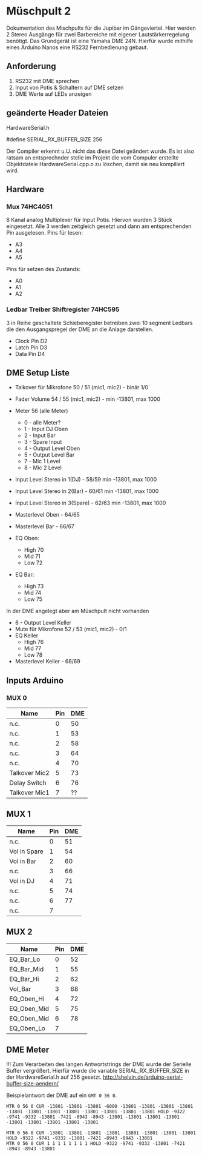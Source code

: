 # Müschpult 2
Dokumentation des Mischpults für die Jupibar im Gängeviertel. Hier werden 2 Stereo Ausgänge für zwei Barbereiche mit eigener Lautstärkerregelung benötigt. Das Grundgerät ist eine Yamaha DME 24N. Hierfür wurde mithilfe eines Arduino Nanos eine RS232 Fernbedienung gebaut.

## Anforderung
1. RS232 mit DME sprechen
2. Input von Potis & Schaltern auf DME setzen
3. DME Werte auf LEDs anzeigen

## geänderte Header Dateien
HardwareSerial.h

#define SERIAL_RX_BUFFER_SIZE 256

Der Compiler erkennt u.U. nicht das diese Datei geändert wurde. 
Es ist also ratsam an entsprechnder stelle im Projekt die vom Compuler erstellte Objektdateie HardwareSerial.cpp.o zu löschen, damit sie neu kompiliert wird.

## Hardware
### Mux 74HC4051
8 Kanal analog Multiplexer für Input Potis. Hiervon wurden 3 Stück eingesetzt. Alle 3 werden zeitgleich gesetzt und dann am entsprechenden Pin ausgelesen.
Pins für lesen:
- A3
- A4
- A5

Pins für setzen des Zustands:
- A0
- A1
- A2

### Ledbar Treiber Shiftregister 74HC595
3 in Reihe geschaltete Schieberegister betreiben zwei 10 segment Ledbars die den Ausgangspregel der DME an die Anlage darstellen.
- Clock Pin D2
- Latch Pin D3
- Data Pin D4


## DME Setup Liste

- Talkover für Mikrofone 50 / 51 (mic1, mic2) - binär 1/0

- Fader Volume 54 / 55 (mic1, mic2) -  min -13801, max 1000
- Meter 56 (alle Meter)
  - 0 - alle Meter?
  - 1 - Input DJ Oben
  - 2 - Input Bar
  - 3 - Spare Input
  - 4 - Output Level Oben
  - 5 - Output Level Bar
  - 7 - Mic 1 Level
  - 8 - Mic 2 Level
- Input Level Stereo in 1(DJ) - 58/59  min -13801, max 1000
- Input Level Stereo in 2(Bar) - 60/61 min -13801, max 1000
- Input Level Stereo in 3(Spare) - 62/63 min -13801, max 1000
- Masterlevel Oben - 64/65
- Masterlevel Bar - 66/67

- EQ Oben:
  - High 70
  - Mid 71
  - Low 72
- EQ Bar:
  - High 73
  - Mid 74
  - Low 75
  
In der DME angelegt aber am Müschpult nicht vorhanden  
- 6 - Output Level Keller
- Mute für Mikrofone 52 / 53 (mic1, mic2) - 0/1
- EQ Keller
  - High 76
  - Mid 77
  - Low 78
- Masterlevel Keller - 68/69


## Inputs Arduino
### MUX 0
| Name           | Pin  | DME  |
| -------------- | ---- | ---- |
| n.c.           | 0    | 50   |
| n.c.           | 1    | 53   |
| n.c.           | 2    | 58   |
| n.c.           | 3    | 64   |
| n.c.           | 4    | 70   |
| Talkover Mic2  | 5    | 73   |
| Delay Switch   | 6    | 76   |
| Talkover Mic1  | 7    | ??   |

## MUX 1
| Name          | Pin  | DME  |
| ------------- | ---- | ---- |
| n.c.          | 0    | 51   |
| Vol in Spare  | 1    | 54   |
| Vol in Bar    | 2    | 60   |
| n.c.          | 3    | 66   |
| Vol in DJ     | 4    | 71   |
| n.c.          | 5    | 74   |
| n.c.          | 6    | 77   |
| n.c.          | 7    |      |

## MUX 2
| Name          | Pin  | DME  |
| ------------- | ---- | ---- |
| EQ_Bar_Lo     | 0    | 52   |
| EQ_Bar_Mid    | 1    | 55   |
| EQ_Bar_Hi     | 2    | 62   |
| Vol_Bar       | 3    | 68   |
| EQ_Oben_Hi    | 4    | 72   |
| EQ_Oben_Mid   | 5    | 75   |
| EQ_Oben_Mid   | 6    | 78   |
| EQ_Oben_Lo    | 7    |      |

## DME Meter

!!! Zum Verarbeiten des langen Antwortstrings der DME wurde der Serielle Buffer vergrößert.
Hierfür wurde die variable SERIAL_RX_BUFFER_SIZE in der HardwareSerial.h auf 256 gesetzt.
http://shelvin.de/arduino-serial-buffer-size-aendern/


Beispielantwort der DME auf ein `GMT 0 56 0`.
```
MTR 0 56 0 CUR -13801 -13801 -13801 -6000 -13801 -13801 -13801 -13801 -13801 -13801 -13801 -13801 -13801 -13801 -13801 -13801 HOLD -9322 -9741 -9332 -13801 -7421 -8943 -8943 -13801 -13801 -13801 -13801 -13801 -13801 -13801 -13801 -13801

MTR 0 56 0 CUR -13801 -13801 -13801 -13801 -13801 -13801 -13801 -13801 HOLD -9322 -9741 -9332 -13801 -7421 -8943 -8943 -13801
MTR 0 56 0 CUR 1 1 1 1 1 1 1 1 HOLD -9322 -9741 -9332 -13801 -7421 -8943 -8943 -13801

```
